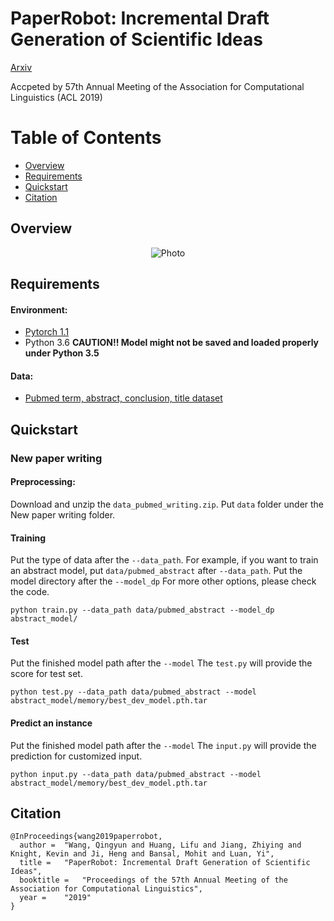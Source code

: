 # PaperRobot: Incremental Draft Generation of Scientific Ideas

[Arxiv](https://arxiv.org/pdf/1905.07870.pdf)


Accpeted by 57th Annual Meeting of the Association for Computational Linguistics (ACL 2019)


Table of Contents
=================
  * [Overview](#overview)
  * [Requirements](#requirements)
  * [Quickstart](#quickstart)
  * [Citation](#citation)

## Overview
<p align="center">
  <img src="https://eaglew.github.io/images/paperrobot.png?raw=true" alt="Photo" style="width="100%;"/>
</p>

## Requirements

#### Environment:

- [Pytorch 1.1](http://pytorch.org/)
-  Python 3.6 **CAUTION!! Model might not be saved and loaded properly under Python 3.5**

#### Data:

- [Pubmed term, abstract, conclusion, title dataset](https://drive.google.com/open?id=1O91gX2maPHdIRUb9DdZmUOI5issRMXMY)

## Quickstart

### New paper writing

#### Preprocessing:
Download and unzip the `data_pubmed_writing.zip`. Put `data` folder under the New paper writing folder.

#### Training

Put the type of data after the `--data_path`.  For example, if you want to train an abstract model, put `data/pubmed_abstract` after `--data_path`.
Put the model directory after the `--model_dp`
For more other options, please check the code.
```
python train.py --data_path data/pubmed_abstract --model_dp abstract_model/
```

#### Test
Put the finished model path after the `--model`
The `test.py` will provide the score for test set.
```
python test.py --data_path data/pubmed_abstract --model abstract_model/memory/best_dev_model.pth.tar
```

#### Predict an instance
Put the finished model path after the `--model`
The `input.py` will provide the prediction for customized input.
```
python input.py --data_path data/pubmed_abstract --model abstract_model/memory/best_dev_model.pth.tar
```
## Citation
```
@InProceedings{wang2019paperrobot,
  author = 	"Wang, Qingyun and Huang, Lifu and Jiang, Zhiying and Knight, Kevin and Ji, Heng and Bansal, Mohit and Luan, Yi",
  title = 	"PaperRobot: Incremental Draft Generation of Scientific Ideas",
  booktitle = 	"Proceedings of the 57th Annual Meeting of the Association for Computational Linguistics",
  year = 	"2019"
}
```
